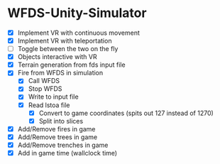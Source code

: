# WFDS-Unity-Simulator

- [x] Implement VR with continuous movement
- [x] Implement VR with teleportation
- [ ] Toggle between the two on the fly
- [x] Objects interactive with VR
- [x] Terrain generation from fds input file
- [x] Fire from WFDS in simulation
  - [x] Call WFDS
  - [x] Stop WFDS
  - [x] Write to input file
  - [x] Read lstoa file
    - [x] Convert to game coordinates (spits out 127 instead of 1270)
    - [x] Split into slices
- [x] Add/Remove fires in game
- [x] Add/Remove trees in game
- [x] Add/Remove trenches in game
- [x] Add in game time (wallclock time)
